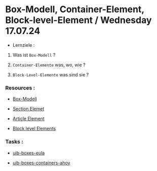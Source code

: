 # Box-Modell, Container-Element, Block-level-Element / Wednesday 17.07.24

- Lernziele :

1. Was ist `Box-Modell` ?

2. `Container-Elemente` was, wo, wie ?

3. `Block-Level-Elemente` was sind sie ?

### Resources :

- [Box-Modell](https://developer.mozilla.org/en-US/docs/Learn/CSS/Building_blocks/The_box_model)

- [Section Elemet](https://developer.mozilla.org/en-US/docs/Web/HTML/Element/section)

- [Article Element](https://developer.mozilla.org/en-US/docs/Web/HTML/Element/article)

- [Block level Elements](https://www.w3schools.com/html/html_blocks.asp)

### Tasks :

- [uib-boxes-eula](https://classroom.github.com/a/SYEhXUMw)

- [uib-boxes-containers-ahoy](https://classroom.github.com/a/g8JjZYHn)
